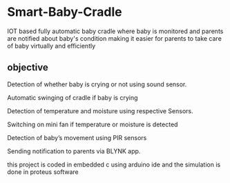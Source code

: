 # Smart-Baby-Cradle
IOT based fully automatic baby cradle where baby is monitored and parents are notified about baby's condition making it easier for parents to take care of baby virtually and efficiently

## objective
Detection of whether baby is crying or not using sound sensor.

Automatic swinging of cradle if baby is crying

Detection of temperature and moisture using  respective Sensors.

Switching on mini fan if temperature or moisture is detected

Detection of baby’s movement using PIR sensors

Sending notification to parents via BLYNK app.


this project is coded in embedded c using arduino ide
and the simulation is done in proteus software
